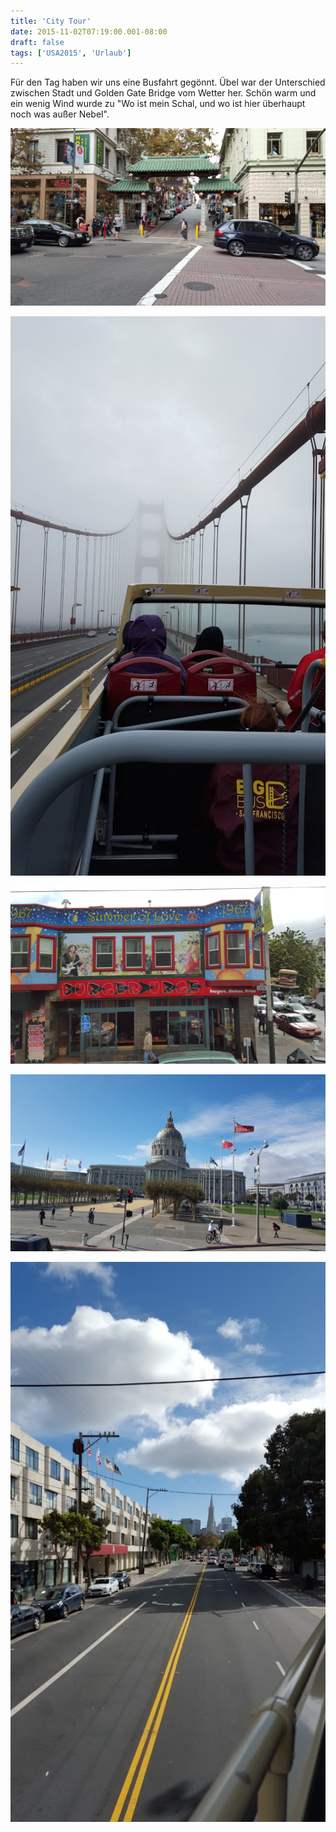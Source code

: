 ```yaml
---
title: 'City Tour'
date: 2015-11-02T07:19:00.001-08:00
draft: false
tags: ['USA2015', 'Urlaub']
---
```


Für den Tag haben wir uns eine Busfahrt gegönnt. Übel war der Unterschied zwischen Stadt und Golden Gate Bridge vom Wetter her. Schön warm und ein wenig Wind wurde zu "Wo ist mein Schal, und wo ist hier überhaupt noch was außer Nebel".

![](/urlaub11to15-images/15/1446477218515.jpg)

![](/urlaub11to15-images/15/1446477229530.jpg)

![](/urlaub11to15-images/15/1446477258851.jpg)

![](/urlaub11to15-images/15/1446477271658.jpg)

![](/urlaub11to15-images/15/1446477288357.jpg)